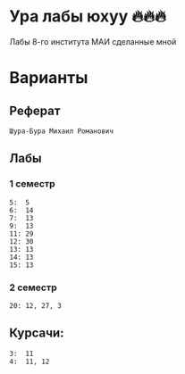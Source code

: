 # Ура лабы юхуу 🔥🔥🔥
Лабы 8-го института МАИ сделанные мной

# Варианты
## Реферат
```
Шура-Бура Михаил Романович
```

## Лабы
### 1 семестр
```
5:  5
6:  14
7:  13
9:  13
11: 29
12: 30
13: 13
14: 13
15: 13
```

### 2 семестр
```
20: 12, 27, 3
``` 

## Курсачи:
```
3:  11
4:  11, 12
```
